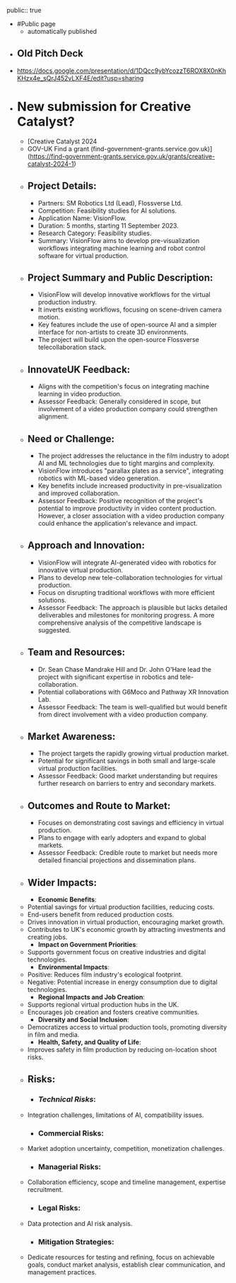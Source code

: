 public:: true

- #Public page
	 - automatically published
- ## Old Pitch Deck
- https://docs.google.com/presentation/d/1DQcc9ybYcozzT6ROX8X0nKhKHzx4e_sQrJ452vLXF4E/edit?usp=sharing
- # New submission for Creative Catalyst?
	- [Creative Catalyst 2024
	 - GOV-UK Find a grant (find-government-grants.service.gov.uk)](https://find-government-grants.service.gov.uk/grants/creative-catalyst-2024-1)
	- ## **Project Details**:
		- Partners: SM Robotics Ltd (Lead), Flossverse Ltd.
		- Competition: Feasibility studies for AI solutions.
		- Application Name: VisionFlow.
		- Duration: 5 months, starting 11 September 2023.
		- Research Category: Feasibility studies.
		- Summary: VisionFlow aims to develop pre-visualization workflows integrating machine learning and robot control software for virtual production.
	- ## **Project Summary and Public Description**:
		- VisionFlow will develop innovative workflows for the virtual production industry.
		- It inverts existing workflows, focusing on scene-driven camera motion.
		- Key features include the use of open-source AI and a simpler interface for non-artists to create 3D environments.
		- The project will build upon the open-source Flossverse telecollaboration stack.
	- ## **InnovateUK Feedback**:
		- Aligns with the competition's focus on integrating machine learning in video production.
		- Assessor Feedback: Generally considered in scope, but involvement of a video production company could strengthen alignment.
	- ## **Need or Challenge**:
		- The project addresses the reluctance in the film industry to adopt AI and ML technologies due to tight margins and complexity.
		- VisionFlow introduces "parallax plates as a service", integrating robotics with ML-based video generation.
		- Key benefits include increased productivity in pre-visualization and improved collaboration.
		- Assessor Feedback: Positive recognition of the project's potential to improve productivity in video content production. However, a closer association with a video production company could enhance the application's relevance and impact.
	- ## **Approach and Innovation**:
		- VisionFlow will integrate AI-generated video with robotics for innovative virtual production.
		- Plans to develop new tele-collaboration technologies for virtual production.
		- Focus on disrupting traditional workflows with more efficient solutions.
		- Assessor Feedback: The approach is plausible but lacks detailed deliverables and milestones for monitoring progress. A more comprehensive analysis of the competitive landscape is suggested.
	- ## **Team and Resources**:
		- Dr. Sean Chase Mandrake Hill and Dr. John O'Hare lead the project with significant expertise in robotics and tele-collaboration.
		- Potential collaborations with G6Moco and Pathway XR Innovation Lab.
		- Assessor Feedback: The team is well-qualified but would benefit from direct involvement with a video production company.
	- ## **Market Awareness**:
		- The project targets the rapidly growing virtual production market.
		- Potential for significant savings in both small and large-scale virtual production facilities.
		- Assessor Feedback: Good market understanding but requires further research on barriers to entry and secondary markets.
	- ## **Outcomes and Route to Market**:
		- Focuses on demonstrating cost savings and efficiency in virtual production.
		- Plans to engage with early adopters and expand to global markets.
		- Assessor Feedback: Credible route to market but needs more detailed financial projections and dissemination plans.
	- ## **Wider Impacts**:
		- **Economic Benefits**:
	 - Potential savings for virtual production facilities, reducing costs.
	 - End-users benefit from reduced production costs.
	 - Drives innovation in virtual production, encouraging market growth.
	 - Contributes to UK's economic growth by attracting investments and creating jobs.
		- **Impact on Government Priorities**:
	 - Supports government focus on creative industries and digital technologies.
		- **Environmental Impacts**:
	 - Positive: Reduces film industry's ecological footprint.
	 - Negative: Potential increase in energy consumption due to digital technologies.
		- **Regional Impacts and Job Creation**:
	 - Supports regional virtual production hubs in the UK.
	 - Encourages job creation and fosters creative communities.
		- **Diversity and Social Inclusion**:
	 - Democratizes access to virtual production tools, promoting diversity in film and media.
		- **Health, Safety, and Quality of Life**:
	 - Improves safety in film production by reducing on-location shoot risks.
	- ## **Risks**:
		- ### *Technical Risks*:
	 - Integration challenges, limitations of AI, compatibility issues.
		- ### **Commercial Risks**:
	 - Market adoption uncertainty, competition, monetization challenges.
		- ### **Managerial Risks**:
	 - Collaboration efficiency, scope and timeline management, expertise recruitment.
		- ### **Legal Risks**:
	 - Data protection and AI risk analysis.
		- ### **Mitigation Strategies**:
	 - Dedicate resources for testing and refining, focus on achievable goals, conduct market analysis, establish clear communication, and management practices.